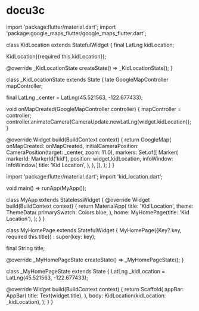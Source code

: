 # docu3c

import 'package:flutter/material.dart';
import 'package:google_maps_flutter/google_maps_flutter.dart';

class KidLocation extends StatefulWidget {
  final LatLng kidLocation;

  KidLocation({required this.kidLocation});

  @override
  _KidLocationState createState() => _KidLocationState();
}

class _KidLocationState extends State<KidLocation> {
  late GoogleMapController mapController;

  final LatLng _center = LatLng(45.521563, -122.677433);

  void onMapCreated(GoogleMapController controller) {
    mapController = controller;
    controller.animateCamera(CameraUpdate.newLatLng(widget.kidLocation));
  }

  @override
  Widget build(BuildContext context) {
    return GoogleMap(
      onMapCreated: onMapCreated,
      initialCameraPosition: CameraPosition(target: _center, zoom: 11.0),
      markers: Set<Marker>.of([
        Marker(
          markerId: MarkerId('kid'),
          position: widget.kidLocation,
          infoWindow: InfoWindow(
            title: 'Kid Location',
          ),
        ),
      ]),
    );
  }
}




import 'package:flutter/material.dart';
import 'kid_location.dart';

void main() => runApp(MyApp());

class MyApp extends StatelessWidget {
  @override
  Widget build(BuildContext context) {
    return MaterialApp(
      title: 'Kid Location',
      theme: ThemeData(
        primarySwatch: Colors.blue,
      ),
      home: MyHomePage(title: 'Kid Location'),
    );
  }
}

class MyHomePage extends StatefulWidget {
  MyHomePage({Key? key, required this.title}) : super(key: key);

  final String title;

  @override
  _MyHomePageState createState() => _MyHomePageState();
}

class _MyHomePageState extends State<MyHomePage> {
  LatLng _kidLocation = LatLng(45.521563, -122.677433);

  @override
  Widget build(BuildContext context) {
    return Scaffold(
      appBar: AppBar(
        title: Text(widget.title),
      ),
      body: KidLocation(kidLocation: _kidLocation),
    );
  }
}



